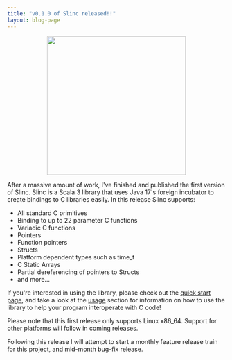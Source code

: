 ```yaml
---
title: "v0.1.0 of Slinc released!!"
layout: blog-page
---
```


<div style="text-align: center;">
<img src=../../../../project-logo/logo.png width=320px height=320px>
</div>



After a massive amount of work, I've finished and published the first version of Slinc. Slinc is a Scala 3 library that uses Java 17's foreign incubator to create bindings to C libraries easily. In
this release Slinc supports:

* All standard C primitives
* Binding to up to 22 parameter C functions
* Variadic C functions
* Pointers
* Function pointers
* Structs
* Platform dependent types such as time_t
* C Static Arrays
* Partial dereferencing of pointers to Structs
* and more...

If you're interested in using the library, please check out the [quick start page](../../index.md), and take a look at the [usage](../../docs/usage/index.md) section for information on how to use the library to help your program interoperate with C code!

Please note that this first release only supports Linux x86_64. Support for other platforms will follow in coming releases.

Following this release I will attempt to start a monthly feature release train for this project, and mid-month bug-fix release. 